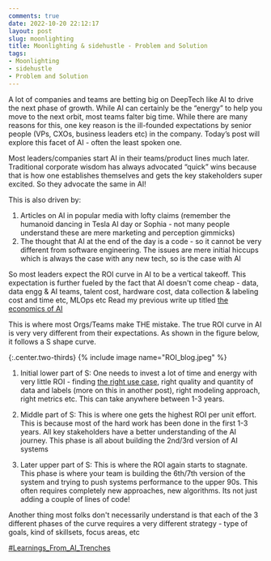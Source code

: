 ```yaml
---
comments: true
date: 2022-10-20 22:12:17
layout: post
slug: moonlighting
title: Moonlighting & sidehustle - Problem and Solution
tags:
- Moonlighting
- sidehustle
- Problem and Solution
---
```


A lot of companies and teams are betting big on DeepTech like AI to drive the next phase of growth. While AI can certainly be the “energy” to help you move to the next orbit, most teams falter big time. While there are many reasons for this, one key reason is the ill-founded expectations by senior people (VPs, CXOs, business leaders etc) in the company. Today’s post will explore this facet of AI - often the least spoken one. 

Most leaders/companies start AI in their teams/product lines much later. Traditional corporate wisdom has always advocated “quick” wins because that is how one establishes themselves and gets the key stakeholders super excited. So they advocate the same in AI!

This is also driven by: 
1. Articles on AI in popular media with lofty claims (remember the humanoid dancing in Tesla AI day or Sophia - not many people understand these are mere marketing and perception gimmicks)
2. The thought that AI at the end of the day is a code - so it cannot be very different from software engineering. The issues are mere initial hiccups which is always the case with any new tech, so is the case with AI

So most leaders expect the ROI curve in AI to be a vertical takeoff. This expectation is further fueled by the fact that AI doesn't come cheap - data, data engg & AI teams, talent cost, hardware cost, data collection & labeling cost and time etc, MLOps etc Read my previous write up titled [the economics of AI](https://lnkd.in/eCqRgq7v)

This is where most Orgs/Teams make THE mistake. The true ROI curve in AI is very very different from their expectations. As shown in the figure below, it follows a S shape curve. 


{:.center.two-thirds}
{% include image name="ROI_blog.jpeg" %} 

1. Initial lower part of S: One needs to invest a lot of time and energy with very little ROI - finding [the right use case](https://lnkd.in/e6-ikYb9), right quality and quantity of data and labels (more on this in another post), right modeling approach, right metrics etc. This can take anywhere between 1-3 years. 

2. Middle part of S: This is where one gets the highest ROI per unit effort. This is because most of the hard work has been done in the first 1-3 years. All key stakeholders have a better understanding of the AI journey. This phase is all  about building the 2nd/3rd version of AI systems 

3. Later upper part of S: This is where the ROI again starts to stagnate. This phase is where your team is building the 6th/7th version of the system and trying to push systems performance to the upper 90s. This often requires completely new approaches, new algorithms. Its not just adding a couple of lines of code!  

Another thing most folks don't necessarily understand is that each of the 3 different phases of the curve requires a very different strategy - type of goals, kind of skillsets, focus areas, etc

[#Learnings_From_AI_Trenches](https://www.linkedin.com/search/results/content/?keywords=%23learnings_from_ai_trenches&origin=CLUSTER_EXPANSION&sid=%2CBE)